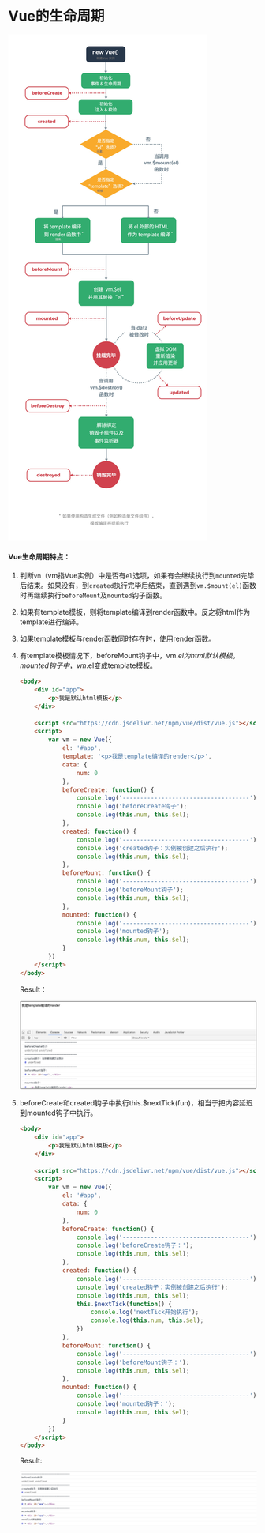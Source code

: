 # Vue的生命周期

![Vue生命周期钩子](%E2%9D%A4%EF%B8%8FVue%E7%9A%84%E7%94%9F%E5%91%BD%E5%91%A8%E6%9C%9F.assets/Vue%E7%94%9F%E5%91%BD%E5%91%A8%E6%9C%9F%E9%92%A9%E5%AD%90.jpg)



#### Vue生命周期特点：

1. 判断`vm`（vm指Vue实例）中是否有`el`选项，如果有会继续执行到`mounted`完毕后结束。如果没有，到`created`执行完毕后结束，直到遇到`vm.$mount(el)`函数时再继续执行`beforeMount`及`mounted`钩子函数。

2. 如果有template模板，则将template编译到render函数中。反之将html作为template进行编译。

3. 如果template模板与render函数同时存在时，使用render函数。

4. 有template模板情况下，beforeMount钩子中，vm.$el为html默认模板。mounted钩子中，vm.$el变成template模板。   

   ```html
   <body>
       <div id="app">
           <p>我是默认html模板</p>
       </div>
   
       <script src="https://cdn.jsdelivr.net/npm/vue/dist/vue.js"></script>
       <script>
           var vm = new Vue({
               el: '#app',
               template: '<p>我是template编译的render</p>',
               data: {
                   num: 0
               },
               beforeCreate: function() {
                   console.log('------------------------------------');
                   console.log('beforeCreate钩子');
                   console.log(this.num, this.$el);
               },
               created: function() {
                   console.log('------------------------------------');
                   console.log('created钩子：实例被创建之后执行');
                   console.log(this.num, this.$el);
               },
               beforeMount: function() {
                   console.log('------------------------------------');
                   console.log('beforeMount钩子');
                   console.log(this.num, this.$el);
               },
               mounted: function() {
                   console.log('------------------------------------');
                   console.log('mounted钩子');
                   console.log(this.num, this.$el);
               }
           }) 
       </script>
   </body>
   ```
   

   Result：

   ![image-20200503121048758](%E2%9D%A4%EF%B8%8FVue%E7%9A%84%E7%94%9F%E5%91%BD%E5%91%A8%E6%9C%9F.assets/image-20200503121048758.png)

5. beforeCreate和created钩子中执行this.$nextTick(fun)，相当于把内容延迟到mounted钩子中执行。

   ```html
   <body>
       <div id="app">
           <p>我是默认html模板</p>
       </div>
   
       <script src="https://cdn.jsdelivr.net/npm/vue/dist/vue.js"></script>
       <script>
           var vm = new Vue({
               el: '#app',
               data: {
                   num: 0
               },
               beforeCreate: function() {
                   console.log('------------------------------------');
                   console.log('beforeCreate钩子：');
                   console.log(this.num, this.$el);
               },
               created: function() {
                   console.log('------------------------------------');
                   console.log('created钩子：实例被创建之后执行');
                   console.log(this.num, this.$el);
                   this.$nextTick(function() {
                       console.log('nextTick开始执行');
                       console.log(this.num, this.$el);
                   })
               },
               beforeMount: function() {
                   console.log('------------------------------------');
                   console.log('beforeMount钩子：');
                   console.log(this.num, this.$el);
               },
               mounted: function() {
                   console.log('------------------------------------');
                   console.log('mounted钩子：');
                   console.log(this.num, this.$el);
               }
           }) 
       </script>
   </body>
   ```

   Result:

   ![image-20200503124621754](%E2%9D%A4%EF%B8%8FVue%E7%9A%84%E7%94%9F%E5%91%BD%E5%91%A8%E6%9C%9F.assets/image-20200503124621754.png)